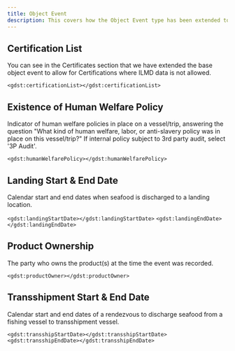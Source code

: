 ```yaml
---
title: Object Event
description: This covers how the Object Event type has been extended to support Seafood Traceability.
---
```


## Certification List
You can see in the Certificates section that we have extended the base object event to allow for Certifications where ILMD data is not allowed. 

`<gdst:certificationList></gdst:certificationList>`


## Existence of Human Welfare Policy
Indicator of human welfare policies in place on a vessel/trip, answering the question "What kind of human welfare, labor, or anti-slavery policy was in place on this vessel/trip?" If internal policy subject to 3rd party audit, select '3P Audit'.

`<gdst:humanWelfarePolicy></gdst:humanWelfarePolicy>`


## Landing Start & End Date
Calendar start and end dates when seafood is discharged to a landing location.

`<gdst:landingStartDate></gdst:landingStartDate>`
`<gdst:landingEndDate></gdst:landingEndDate>`


## Product Ownership
The party who owns the product(s) at the time the event was recorded.

`<gdst:productOwner></gdst:productOwner>`


## Transshipment Start & End Date
Calendar start and end dates of a rendezvous to discharge seafood from a fishing vessel to transshipment vessel.

`<gdst:transshipStartDate></gdst:transshipStartDate>`
`<gdst:transshipEndDate></gdst:transshipEndDate>`



